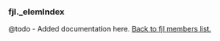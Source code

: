 ### fjl._elemIndex
@todo - Added documentation here.
[Back to fjl members list.](#fjl-members-list)
